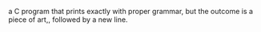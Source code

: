 a C program that prints exactly with proper grammar, but the outcome is a piece of art,, followed by a new line.